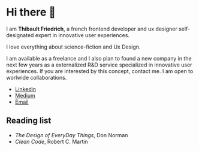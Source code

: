 # Hi there 👋

I am **Thibault Friedrich**, a french frontend developer and ux designer
self-designated expert in innovative user experiences.

I love everything about science-fiction and Ux Design.

I am available as a freelance and I also plan to found a new company in the next
few years as a externalized R&D service specialized in innovative user
experiences. If you are interested by this concept, contact me. I am open to
worlwide collaborations.

- [Linkedin](https://www.linkedin.com/in/thibault-friedrich/)
- [Medium](https://thibault-friedrich.medium.com/)
- [Email](mailto:thibault.friedrich@gmail.com)

## Reading list 

- *The Design of EveryDay Things*, Don Norman
- *Clean Code*, Robert C. Martin